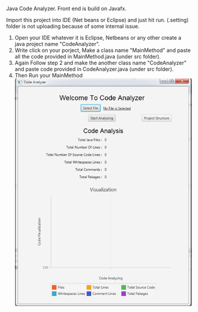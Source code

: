 Java Code Analyzer. Front end is build on Javafx.

Import this project into IDE (Net beans or Eclipse) and just hit run. (.setting) folder is not uploading because of some internal issue.

1) Open your IDE whatever it is Eclipse, Netbeans or any other create a java project name "CodeAnalyzer".
2) Write click on your porject, Make a class name "MainMethod" and paste all the code provided in MainMethod.java (under src folder).
3) Again Follow step 2 and make the another class name "CodeAnalyzer" and paste code provided in CodeAnalyzer.java (under src folder).
4) Then Run your MainMethod
![alt text](https://raw.githubusercontent.com/daniyalbutt/codeanalyzer/master/images/Capture.PNG)
